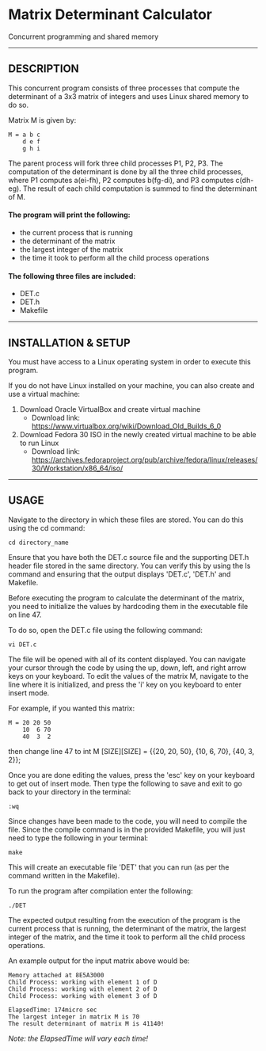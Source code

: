 # Matrix Determinant Calculator
Concurrent programming and shared memory

--------------------------------------------
DESCRIPTION
--------------------------------------------
This concurrent program consists of three processes that compute the determinant of a 3x3 matrix of integers and uses Linux shared memory to do so. 

Matrix M is given by:
```
M = a b c  
    d e f  
    g h i
```

The parent process will fork three child processes P1, P2, P3. The computation of the determinant is done by all the three child processes, where P1 computes a(ei-fh), P2 computes b(fg-di), and P3 computes c(dh-eg). The result of each child computation is summed to find the determinant of M. 

#### The program will print the following:
- the current process that is running
- the determinant of the matrix
- the largest integer of the matrix
- the time it took to perform all the child process operations

#### The following three files are included:  
- DET.c
- DET.h
- Makefile

--------------------------------------------
INSTALLATION & SETUP
--------------------------------------------
You must have access to a Linux operating system in order to execute this program. 

If you do not have Linux installed on your machine, you can also create and use a virtual machine:
1. Download Oracle VirtualBox and create virtual machine
    - Download link: https://www.virtualbox.org/wiki/Download_Old_Builds_6_0
2. Download Fedora 30 ISO in the newly created virtual machine to be able to run Linux
    - Download link: https://archives.fedoraproject.org/pub/archive/fedora/linux/releases/30/Workstation/x86_64/iso/

--------------------------------------------
USAGE
--------------------------------------------
Navigate to the directory in which these files are stored. You can do this using the cd command:

    cd directory_name
    
Ensure that you have both the DET.c source file and the supporting DET.h header file stored in the same directory. You can verify this by using the ls command and ensuring that the output displays 'DET.c', 'DET.h' and Makefile. 

Before executing the program to calculate the determinant of the matrix, you need to initialize the values by hardcoding them in the executable file on line 47.

To do so, open the DET.c file using the following command:
    
    vi DET.c  
    
The file will be opened with all of its content displayed. You can navigate your cursor through the code by using the up, down, left, and right arrow keys on your keyboard. To edit the values of the matrix M, navigate to the line where it is initialized, and press the 'i' key on you keyboard to enter insert mode. 

For example, if you wanted this matrix: 
```
M = 20 20 50 
    10  6 70  
    40  3  2  
```
then change line 47 to int M [SIZE][SIZE] = {{20, 20, 50}, {10, 6, 70}, {40, 3, 2}};

Once you are done editing the values,  press the 'esc' key on your keyboard to get out of insert mode. Then type the following to save and exit to go back to your directory in the terminal:

    :wq

Since changes have been made to the code, you will need to compile the file. Since the compile command is in the provided Makefile, you will just need to type the following in your terminal:

    make
    
This will create an executable file 'DET' that you can run (as per the command written in the Makefile).

To run the program after compilation enter the following:

    ./DET

The expected output resulting from the execution of the program is the current process that is running, the determinant of the matrix, the largest integer of the matrix, and the time it took to perform all the child process operations.

An example output for the input matrix above would be:
```
Memory attached at 8E5A3000
Child Process: working with element 1 of D
Child Process: working with element 2 of D
Child Process: working with element 3 of D

ElapsedTime: 174micro sec
The largest integer in matrix M is 70
The result determinant of matrix M is 41140!
```
*Note: the ElapsedTime will vary each time!*

